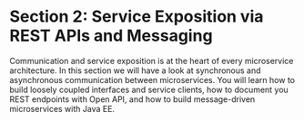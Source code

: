 # Section 2: Service Exposition via REST APIs and Messaging

Communication and service exposition is at the heart of every microservice architecture.
In this section we will have a look at synchronous and asynchronous communication
between microservices. You will learn how to build loosely coupled interfaces and
service clients, how to document you REST endpoints with Open API, and how to build
message-driven microservices with Java EE.
